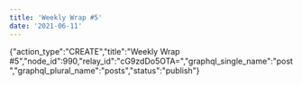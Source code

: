 ```yaml
---
title: 'Weekly Wrap #5'
date: '2021-06-11'
---
```


{"action_type":"CREATE","title":"Weekly Wrap #5","node_id":990,"relay_id":"cG9zdDo5OTA=","graphql_single_name":"post","graphql_plural_name":"posts","status":"publish"}
